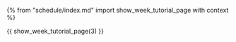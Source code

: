 {% from "schedule/index.md" import show_week_tutorial_page with context %}

{{ show_week_tutorial_page(3) }}
